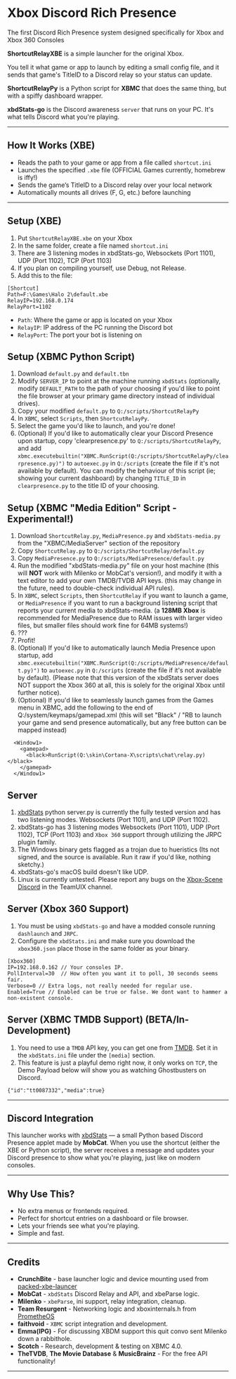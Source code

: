 # Xbox Discord Rich Presence

The first Discord Rich Presence system designed specifically for Xbox and Xbox 360 Consoles

**ShortcutRelayXBE** is a simple launcher for the original Xbox.

You tell it what game or app to launch by editing a small config file, and it sends that game's TitleID to a Discord relay so your status can update.

**ShortcutRelayPy** is a Python script for **XBMC** that does the same thing, but with a spiffy dashboard wrapper.

**xbdStats-go** is the Discord awareness `server` that runs on your PC. It's what tells Discord what you're playing.

---

## How It Works (XBE)

- Reads the path to your game or app from a file called `shortcut.ini`
- Launches the specified `.xbe` file (OFFICIAL Games currently, homebrew is iffy!)
- Sends the game’s TitleID to a Discord relay over your local network
- Automatically mounts all drives (F, G, etc.) before launching

---

## Setup (XBE)

1. Put `ShortcutRelayXBE.xbe` on your Xbox
2. In the same folder, create a file named `shortcut.ini`
3. There are 3 listening modes in xbdStats-go, Websockets (Port 1101), UDP (Port 1102), TCP (Port 1103)
4. If you plan on compiling yourself, use Debug, not Release.
5. Add this to the file:

```
[Shortcut]
Path=F:\Games\Halo 2\default.xbe
RelayIP=192.168.0.174
RelayPort=1102
```

- `Path`: Where the game or app is located on your Xbox
- `RelayIP`: IP address of the PC running the Discord bot
- `RelayPort`: The port your bot is listening on

## Setup (XBMC Python Script)
1. Download `default.py` and `default.tbn` 
2. Modify `SERVER_IP` to point at the machine running `xbdStats` (optionally, modify `DEFAULT_PATH` to the path of your choosing if you'd like to point the file browser at your primary game directory instead of individual drives).
3. Copy your modified `default.py` to `Q:/scripts/ShortcutRelayPy`
4. In `XBMC`, select `Scripts`, then `ShortcutRelayPy`.
5. Select the game you'd like to launch, and you're done!
6. (Optional) If you'd like to automatically clear your Discord Presence upon startup, copy 'clearpresence.py' to `Q:/scripts/ShortcutRelayPy`, and add `xbmc.executebuiltin("XBMC.RunScript(Q:/scripts/ShortcutRelayPy/clearpresence.py)")` to `autoexec.py` in `Q:/scripts` (create the file if it's not available by default). You can modify the behaviour of this script (ie; showing your current dashboard) by changing `TITLE_ID` in `clearpresence.py` to the title ID of your choosing.

## Setup (XBMC "Media Edition" Script - Experimental!)
1. Download `ShortcutRelay.py`, `MediaPresence.py` and `xbdStats-media.py` from the "XBMC/MediaServer" section of the repository
2. Copy `ShortcutRelay.py` to `Q:/scripts/ShortcutRelay/default.py`
3. Copy `MediaPresence.py` to `Q:/scripts/MediaPresence/default.py`
4. Run the modified "xbdStats-media.py" file on your host machine (this will **NOT** work with Milenko or MobCat's version!), and modify it with a text editor to add your own TMDB/TVDB API keys. (this may change in the future, need to double-check individual API rules).
5. In `XBMC`, select `Scripts`, then `ShortcutRelay` if you want to launch a game, or `MediaPresence` if you want to run a background listening script that reports your current media to xbdStats-media. (a **128MB Xbox** is recommended for MediaPresence due to RAM issues with larger video files, but smaller files should work fine for 64MB systems!)
6. ???
7. Profit!
8. (Optional) If you'd like to automatically launch Media Presence upon startup, add `xbmc.executebuiltin("XBMC.RunScript(Q:/scripts/MediaPresence/default.py)")` to `autoexec.py` in `Q:/scripts` (create the file if it's not available by default).
(Please note that this version of the xbdStats server does NOT support the Xbox 360 at all, this is solely for the original Xbox until further notice).
9. (Optional) If you'd like to seamlessly launch games from the Games menu in XBMC, add the following to the end of Q:/system/keymaps/gamepad.xml (this will set "Black" / "RB to launch your game and send presence automatically, but any free button can be mapped instead)
```
  <Window1>
    <gamepad>
      <black>RunScript(Q:\skin\Cortana-X\scripts\chat\relay.py)</black>
    </gamepad>
  </Window1>
```

## Server

1. [xbdStats](https://github.com/MobCat/xbdStats) python server.py is currently the fully tested version and has two listening modes. Websockets (Port 1101), and UDP (Port 1102).
2. xbdStats-go has 3 listening modes Websockets (Port 1101), UDP (Port 1102), TCP (Port 1103) and `Xbox 360` support through utilizing the JRPC plugin family.
3. The Windows binary gets flagged as a trojan due to hueristics (Its not signed, and the source is available. Run it raw if you'd like, nothing sketchy.)
4. xbdStats-go's macOS build doesn't like UDP.
5. Linux is currently untested. Please report any bugs on the [Xbox-Scene Discord](https://discord.gg/xbox-scene) in the TeamUIX channel.

## Server (Xbox 360 Support)
1. You must be using `xbdStats-go` and have a modded console running `dashlaunch` and `JRPC`.
2. Configure the `xbdStats.ini` and make sure you download the `xbox360.json` place those in the same folder as your binary.
```
[Xbox360]
IP=192.168.0.162 // Your consoles IP.
PollInterval=30  // How often you want it to poll, 30 seconds seems fair.
Verbose=0 // Extra logs, not really needed for regular use.
Enabled=True // Enabled can be true or false. We dont want to hammer a non-existent console.
```
## Server (XBMC TMDB Support) (BETA/In-Development)
1. You need to use a `TMDB` API key, you can get one from [TMDB](https://www.themoviedb.org/settings/api). Set it in the `xbdStats.ini` file under the `[media]` section.
2. This feature is just a playful demo right now, it only works on `TCP`, the Demo Payload below will show you as watching Ghostbusters on Discord.
```
{"id":"tt0087332","media":true}
```
---

## Discord Integration

This launcher works with [xbdStats](https://github.com/MobCat/xbdStats) — a small Python based Discord Presence applet made by **MobCat**.
When you use the shortcut (either the XBE or Python script), the server receives a message and updates your Discord presence to show what you're playing, just like on modern consoles.

---

## Why Use This?

- No extra menus or frontends required.
- Perfect for shortcut entries on a dashboard or file browser.
- Lets your friends see what you're playing.
- Simple and fast.

---

## Credits

- **CrunchBite** - base launcher logic and device mounting used from [packed-xbe-launcer](https://github.com/CrunchBite/packed-xbe-launcher)
- **MobCat** - `xbdStats` Discord Relay and API, and xbeParse logic.
- **Milenko** - `xbeParse`, ini support, relay integration, cleanup.
- **Team Resurgent** - Networking logic and xboxinternals.h from [PrometheOS](https://github.com/Team-Resurgent/PrometheOS-Firmware)
- **faithvoid** - `XBMC` script integration and development.
- **Emma(IPG)** - For discussing XBDM support this quit convo sent Milenko down a rabbithole.
- **Scotch** - Research, development & testing on XBMC 4.0.
- **TheTVDB**, **The Movie Database** & **MusicBrainz** - For the free API functionality!
---
